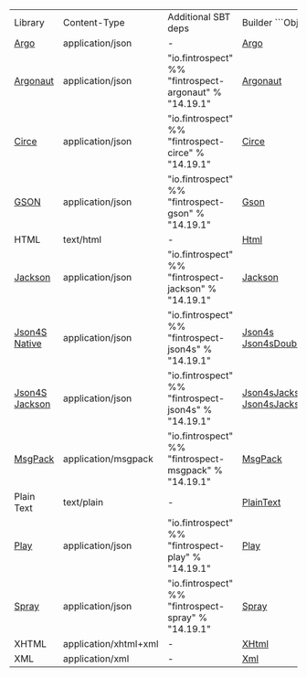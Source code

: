 <table class="code table table-bordered">
<tr>
    <td>Library</td>
    <td>Content-Type</td>
    <td>Additional SBT deps</td>
    <td>Builder ```Object```</td>
</tr>
<tr>
    <td><a href="http://argo.sourceforge.net/">Argo</a></td>
    <td>application/json</td>
    <td>-</td>
    <td><a data-toggle="tooltip" href="#" title="io.fintrospect.formats.Argo">Argo</a></td>
</tr>
<tr>
    <td><a href="http://argonaut.io/">Argonaut</a></td>
    <td>application/json</td>
    <td>"io.fintrospect" %% "fintrospect-argonaut" % "14.19.1"</td>
    <td><a data-toggle="tooltip" href="#" title="io.fintrospect.formats.Argonaut">Argonaut</a></td>
</tr>
<tr>
    <td><a href="https://github.com/travisbrown/circe">Circe</a></td>
    <td>application/json</td>
    <td>"io.fintrospect" %% "fintrospect-circe" % "14.19.1"</td>
    <td><a data-toggle="tooltip" href="#" title="io.fintrospect.formats.Circe">Circe</a></td>
</tr>
<tr>
    <td><a href="https://github.com/google/gson">GSON</a></td>
    <td>application/json</td>
    <td>"io.fintrospect" %% "fintrospect-gson" % "14.19.1"</td>
    <td><a data-toggle="tooltip" href="#" title="io.fintrospect.formats.Gson">Gson</a></td>
</tr>
<tr>
    <td>HTML</td>
    <td>text/html</td>
    <td>-</td>
    <td><a data-toggle="tooltip" href="#" title="io.fintrospect.formats.Html">Html</a></td>
</tr>
<tr>
    <td><a href="https://github.com/FasterXML/jackson">Jackson</a> </td>
    <td>application/json</td>
    <td>"io.fintrospect" %% "fintrospect-jackson" % "14.19.1"</td>
    <td>
    <a data-toggle="tooltip" href="#" title="io.fintrospect.formats.Jackson">Jackson</a>
</tr>
<tr>
    <td><a href="http://json4s.org/">Json4S Native</a></td>
    <td>application/json</td>
    <td>"io.fintrospect" %% "fintrospect-json4s" % "14.19.1"</td>
    <td><a data-toggle="tooltip" href="#" title="io.fintrospect.formats.Json4s">Json4s</a>
    <br/>
    <a data-toggle="tooltip" href="#" title="io.fintrospect.formats.Json4sDoubleMode">Json4sDoubleMode</a></td>
</tr>
<tr>
    <td><a href="http://json4s.org/">Json4S Jackson</a> </td>
    <td>application/json</td>
    <td>"io.fintrospect" %% "fintrospect-json4s" % "14.19.1"</td>
    <td>
    <a data-toggle="tooltip" href="#" title="io.fintrospect.formats.Json4sJackson">Json4sJackson</a>
    <br/>
    <a data-toggle="tooltip" href="#" title="io.fintrospect.formats.Json4sJacksonDoubleMode">Json4sJacksonDoubleMode</a></td>
</tr>
<tr>
    <td><a href="http://msgpack.org">MsgPack</a></td>
    <td>application/msgpack</td>
    <td>"io.fintrospect" %% "fintrospect-msgpack" % "14.19.1"</td>
    <td><a data-toggle="tooltip" href="#" title="io.fintrospect.formats.MsgPack">MsgPack</a></td>
</tr>
<tr>
    <td>Plain Text</td>
    <td>text/plain</td>
    <td>-</td>
    <td><a data-toggle="tooltip" href="#" title="io.fintrospect.formats.PlainText">PlainText</a></td>
</tr>
<tr>
    <td><a href="https://www.playframework.com">Play</a></td>
    <td>application/json</td>
    <td>"io.fintrospect" %% "fintrospect-play" % "14.19.1"</td>
    <td><a data-toggle="tooltip" href="#" title="io.fintrospect.formats.Play">Play</a></td>
</tr>
<tr>
    <td><a href="https://github.com/spray/spray-json">Spray</a></td>
    <td>application/json</td>
    <td>"io.fintrospect" %% "fintrospect-spray" % "14.19.1"</td>
    <td><a data-toggle="tooltip" href="#" title="io.fintrospect.formats.Spray">Spray</a></td>
</tr>
<tr>
    <td>XHTML</td>
    <td>application/xhtml+xml</td>
    <td>-</td>
    <td><a data-toggle="tooltip" href="#" title="io.fintrospect.formats.XHtml">XHtml</atd>
</tr>
<tr>
    <td>XML</td>
    <td>application/xml</td>
    <td>-</td>
    <td><a data-toggle="tooltip" href="#" title="io.fintrospect.formats.Xml">Xml</a></td>
</tr>
</table>
